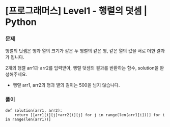 # [프로그래머스] Level1 - 행렬의 덧셈 | Python

### 문제
행렬의 덧셈은 행과 열의 크기가 같은 두 행렬의 같은 행, 같은 열의 값을 서로 더한 결과가 됩니다.

2개의 행렬 arr1과 arr2를 입력받아, 행렬 덧셈의 결과를 반환하는 함수, solution을 완성해주세요.

+ 행렬 arr1, arr2의 행과 열의 길이는 500을 넘지 않습니다.


### 풀이
```
def solution(arr1, arr2):
    return [[arr1[i][j]+arr2[i][j] for j in range(len(arr1[i]))] for i in range(len(arr1))]
```
